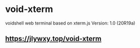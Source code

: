 # void-xterm

voidshell web terminal based on xterm.js
Version: 1.0 (20R19a)

## https://jlywxy.top/void-xterm
